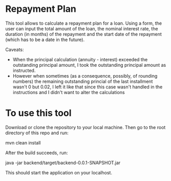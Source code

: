 # Repayment Plan
This tool allows to calculate a repayment plan for a loan. Using a form, the user can input the total amount of the loan,
the nominal interest rate, the duration (in months) of the repayment and the start date of the repayment
(which has to be a date in the future).

Caveats:
- When the principal calculation (annuity - interest) exceeded the outstanding principal amount, I took the outstanding
principal amount as instructed.
- However when sometimes (as a consequence, possibly, of rounding numbers) the remaining outstanding princial of the last
installment wasn't 0 but 0.02, I left it like that since this case wasn't handled in the instructions and I didn't want
to alter the calculations

# To use this tool

Download or clone the repository to your local machine. Then go to the root directory of this repo and run:

mvn clean install

After the build succeeds, run:

java -jar backend/target/backend-0.0.1-SNAPSHOT.jar

This should start the application on your localhost.
